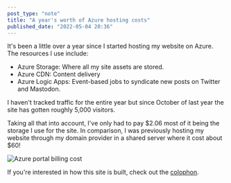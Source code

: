 ```yaml
---
post_type: "note" 
title: "A year's worth of Azure hosting costs"
published_date: "2022-05-04 20:36"
---
```


It's been a little over a year since I started hosting my website on Azure. The resources I use include:

- Azure Storage: Where all my site assets are stored.
- Azure CDN: Content delivery
- Azure Logic Apps: Event-based jobs to syndicate new posts on Twitter and Mastodon.

I haven't tracked traffic for the entire year but since October of last year the site has gotten roughly 5,000 visitors. 

Taking all that into account, I've only had to pay $2.06 most of it being the storage I use for the site. In comparison, I was previously hosting my website through my domain provider in a shared server where it cost about $60!

![Azure portal billing cost](https://user-images.githubusercontent.com/11130940/166848883-8d6cfe2c-5ff3-468c-b95f-b0ecab69595a.png)

If you're interested in how this site is built, check out the [colophon](/colophon).
